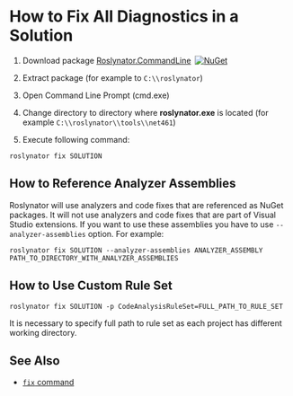 
# How to Fix All Diagnostics in a Solution

1) Download package [Roslynator.CommandLine](http://www.nuget.org/packages/Roslynator.CommandLine/)&ensp;[![NuGet](https://img.shields.io/nuget/v/Roslynator.CommandLine.svg)](https://nuget.org/packages/Roslynator.CommandLine)

2) Extract package (for example to `C:\\roslynator`)

3) Open Command Line Prompt (cmd.exe)

4) Change directory to directory where **roslynator.exe** is located (for example `C:\\roslynator\\tools\\net461`)

5) Execute following command:

```
roslynator fix SOLUTION
```
## How to Reference Analyzer Assemblies

Roslynator will use analyzers and code fixes that are referenced as NuGet packages.
It will not use analyzers and code fixes that are part of Visual Studio extensions.
If you want to use these assemblies you have to use `--analyzer-assemblies` option. For example:

```
roslynator fix SOLUTION --analyzer-assemblies ANALYZER_ASSEMBLY PATH_TO_DIRECTORY_WITH_ANALYZER_ASSEMBLIES
```

## How to Use Custom Rule Set

```
roslynator fix SOLUTION -p CodeAnalysisRuleSet=FULL_PATH_TO_RULE_SET
```

It is necessary to specify full path to rule set as each project has different working directory.

## See Also

* [`fix` command](cli/fix-command.md)
